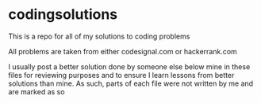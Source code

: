 # codingsolutions
This is a repo for all of my solutions to coding problems

All problems are taken from either codesignal.com or hackerrank.com

I usually post a better solution done by someone else below mine in these files for reviewing purposes and to ensure I learn lessons from better solutions than mine. As such, parts of each file were not written by me and are marked as so
